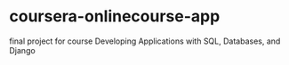 # coursera-onlinecourse-app
final project for course Developing Applications with SQL, Databases, and Django
